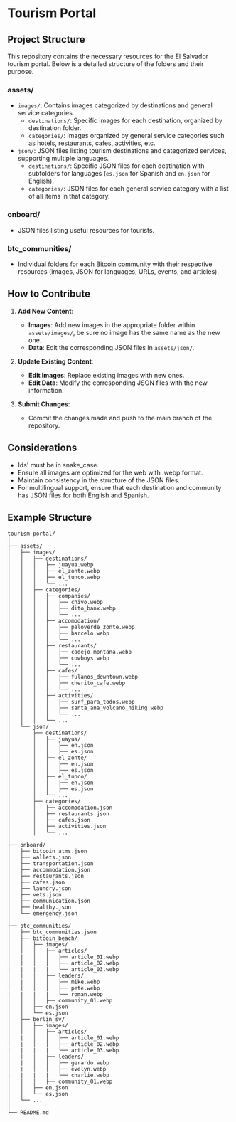 # Tourism Portal

## Project Structure

This repository contains the necessary resources for the El Salvador tourism portal. Below is a detailed structure of the folders and their purpose.

### assets/

- `images/`: Contains images categorized by destinations and general service categories.
  - `destinations/`: Specific images for each destination, organized by destination folder.
  - `categories/`: Images organized by general service categories such as hotels, restaurants, cafes, activities, etc.
- `json/`: JSON files listing tourism destinations and categorized services, supporting multiple languages.
  - `destinations/`: Specific JSON files for each destination with subfolders for languages (`es.json` for Spanish and `en.json` for English).
  - `categories/`: JSON files for each general service category with a list of all items in that category.

### onboard/

- JSON files listing useful resources for tourists.

### btc_communities/

- Individual folders for each Bitcoin community with their respective resources (images, JSON for languages, URLs, events, and articles).

## How to Contribute

1. **Add New Content**:

   - **Images**: Add new images in the appropriate folder within `assets/images/`, be sure no image has the same name as the new one.
   - **Data**: Edit the corresponding JSON files in `assets/json/`.

2. **Update Existing Content**:

   - **Edit Images**: Replace existing images with new ones.
   - **Edit Data**: Modify the corresponding JSON files with the new information.

3. **Submit Changes**:
   - Commit the changes made and push to the main branch of the repository.

## Considerations

- Ids' must be in snake_case.
- Ensure all images are optimized for the web with .webp format.
- Maintain consistency in the structure of the JSON files.
- For multilingual support, ensure that each destination and community has JSON files for both English and Spanish.

## Example Structure

```plaintext
tourism-portal/
│
├── assets/
│   ├── images/
│   │   ├── destinations/
│   │   │   ├── juayua.webp
│   │   │   ├── el_zonte.webp
│   │   │   ├── el_tunco.webp
│   │   │   └── ...
│   │   ├── categories/
│   │   │   ├── companies/
│   │   │   │   ├── chivo.webp
│   │   │   │   ├── dito_banx.webp
│   │   │   │   └── ...
│   │   │   ├── accomodation/
│   │   │   │   ├── paloverde_zonte.webp
│   │   │   │   ├── barcelo.webp
│   │   │   │   └── ...
│   │   │   ├── restaurants/
│   │   │   │   ├── cadejo_montana.webp
│   │   │   │   ├── cowboys.webp
│   │   │   │   └── ...
│   │   │   ├── cafes/
│   │   │   │   ├── fulanos_downtown.webp
│   │   │   │   ├── cherito_cafe.webp
│   │   │   │   └── ...
│   │   │   ├── activities/
│   │   │   │   ├── surf_para_todos.webp
│   │   │   │   ├── santa_ana_volcano_hiking.webp
│   │   │   │   └── ...
│   │   │   └── ...
│   └── json/
│       ├── destinations/
│       │   ├── juayua/
│       │   │   ├── en.json
│       │   │   ├── es.json
│       │   ├── el_zonte/
│       │   │   ├── en.json
│       │   │   ├── es.json
│       │   ├── el_tunco/
│       │   │   ├── en.json
│       │   │   ├── es.json
│       │   └── ...
│       ├── categories/
│       │   ├── accomodation.json
│       │   ├── restaurants.json
│       │   ├── cafes.json
│       │   ├── activities.json
│       │   └── ...
│
├── onboard/
│   ├── bitcoin_atms.json
│   ├── wallets.json
│   ├── transportation.json
│   ├── accommodation.json
│   ├── restaurants.json
│   ├── cafes.json
│   ├── laundry.json
│   ├── vets.json
│   ├── communication.json
│   ├── healthy.json
│   └── emergency.json
│
├── btc_communities/
│   ├── btc_communities.json
│   ├── bitcoin_beach/
│   │   ├── images/
│   │   │   ├── articles/
│   |   │   │   ├── article_01.webp
│   |   │   │   ├── article_02.webp
|   |   |   |   └── article_03.webp
│   │   │   ├── leaders/
│   |   │   │   ├── mike.webp
│   |   │   │   ├── pete.webp
|   |   |   |   └── roman.webp
│   │   │   ├── community_01.webp
│   │   ├── en.json
│   │   └── es.json
│   ├── berlin_sv/
│   │   ├── images/
│   │   │   ├── articles/
│   |   │   │   ├── article_01.webp
│   |   │   │   ├── article_02.webp
|   |   |   |   └── article_03.webp
│   │   │   ├── leaders/
│   |   │   │   ├── gerardo.webp
│   |   │   │   ├── evelyn.webp
|   |   |   |   └── charlie.webp
│   │   │   ├── community_01.webp
│   │   ├── en.json
│   │   └── es.json
│   └── ...
│
└── README.md
```
